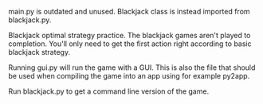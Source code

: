 main.py is outdated and unused. Blackjack class is instead imported from blackjack.py.

Blackjack optimal strategy practice. The blackjack games aren't played to completion. You'll only need to get the first action right according to basic blackjack strategy.

Running gui.py will run the game with a GUI. This is also the file that should be used when compiling the game into an app using for example py2app.

Run blackjack.py to get a command line version of the game.
